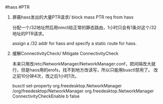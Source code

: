 

#hass #PTR
1. 屏蔽hass发出的大量PTR请求/ block mass PTR req from hass

   分配一个/32地址然后用nmcli给正常的静态路由，1小时只会有1条对这个/32地址的PTR请求。

   assign a /32 addr for hass and specify a static route for hass.

3. 缓解ConnectivityCheck/ Mitigate ConnectivityCheck

   本来只用改/etc/NetworkManager/NetworkManager.conf，把间隔改大就行，但是haos用的erofs，找不到地方改读写，所以只能用busctl禁用了。
   改之前10分钟4次，改之后1小时1次。

   busctl set-property org.freedesktop.NetworkManager /org/freedesktop/NetworkManager org.freedesktop.NetworkManager ConnectivityCheckEnable b false
   

   
